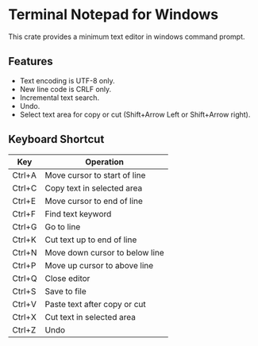 # Terminal Notepad for Windows

This crate provides a minimum text editor in windows command prompt.

## Features

- Text encoding is UTF-8 only.
- New line code is CRLF only.
- Incremental text search.
- Undo.
- Select text area for copy or cut (Shift+Arrow Left or Shift+Arrow right).

## Keyboard Shortcut

| Key    | Operation                      |
| ------ | ------------------------------ |
| Ctrl+A | Move cursor to start of line   |
| Ctrl+C | Copy text in selected area     |
| Ctrl+E | Move cursor to end of line     |
| Ctrl+F | Find text keyword              |
| Ctrl+G | Go to line                     |
| Ctrl+K | Cut text up to end of line     |
| Ctrl+N | Move down cursor to below line |
| Ctrl+P | Move up cursor to above line   |
| Ctrl+Q | Close editor                   |
| Ctrl+S | Save to file                   |
| Ctrl+V | Paste text after copy or cut   |
| Ctrl+X | Cut text in selected area      |
| Ctrl+Z | Undo                           |
